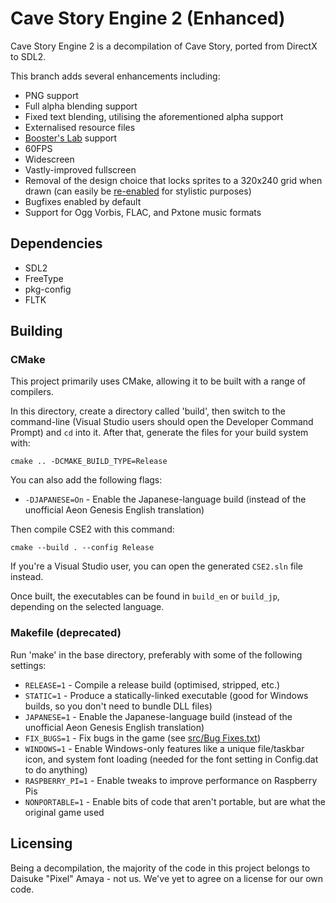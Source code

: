 # Cave Story Engine 2 (Enhanced)

Cave Story Engine 2 is a decompilation of Cave Story, ported from DirectX to SDL2.

This branch adds several enhancements including:
* PNG support
* Full alpha blending support
* Fixed text blending, utilising the aforementioned alpha support
* Externalised resource files
* [Booster's Lab](https://github.com/taedixon/boosters-lab) support
* 60FPS
* Widescreen
* Vastly-improved fullscreen
* Removal of the design choice that locks sprites to a 320x240 grid when drawn (can easily be [re-enabled](src/Draw.cpp#L540) for stylistic purposes)
* Bugfixes enabled by default
* Support for Ogg Vorbis, FLAC, and Pxtone music formats

## Dependencies

* SDL2
* FreeType
* pkg-config
* FLTK

## Building

### CMake

This project primarily uses CMake, allowing it to be built with a range of compilers.

In this directory, create a directory called 'build', then switch to the command-line (Visual Studio users should open the Developer Command Prompt) and `cd` into it. After that, generate the files for your build system with:

```
cmake .. -DCMAKE_BUILD_TYPE=Release
```

You can also add the following flags:
* `-DJAPANESE=On` - Enable the Japanese-language build (instead of the unofficial Aeon Genesis English translation)

Then compile CSE2 with this command:

```
cmake --build . --config Release
```

If you're a Visual Studio user, you can open the generated `CSE2.sln` file instead.

Once built, the executables can be found in `build_en` or `build_jp`, depending on the selected language.

### Makefile (deprecated)

Run 'make' in the base directory, preferably with some of the following settings:

* `RELEASE=1` - Compile a release build (optimised, stripped, etc.)
* `STATIC=1` - Produce a statically-linked executable (good for Windows builds, so you don't need to bundle DLL files)
* `JAPANESE=1` - Enable the Japanese-language build (instead of the unofficial Aeon Genesis English translation)
* `FIX_BUGS=1` - Fix bugs in the game (see [src/Bug Fixes.txt](src/Bug%20Fixes.txt))
* `WINDOWS=1` - Enable Windows-only features like a unique file/taskbar icon, and system font loading (needed for the font setting in Config.dat to do anything)
* `RASPBERRY_PI=1` - Enable tweaks to improve performance on Raspberry Pis
* `NONPORTABLE=1` - Enable bits of code that aren't portable, but are what the original game used

## Licensing

Being a decompilation, the majority of the code in this project belongs to Daisuke "Pixel" Amaya - not us. We've yet to agree on a license for our own code.
